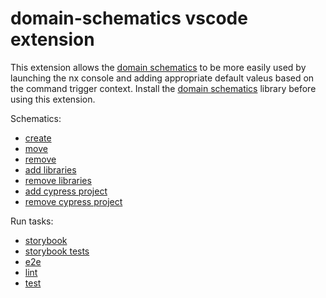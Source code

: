 # domain-schematics vscode extension

This extension allows the [domain schematics](https://github.com/srlee309/domain) to be more easily used by launching the nx console and adding appropriate default valeus based on the command trigger context. Install the [domain schematics](https://github.com/srlee309/domain) library before using this extension.

Schematics:
 - [create](readme/create.md)
 - [move](readme/move.md)
 - [remove](readme/remove.md)
 - [add libraries](readme/add-libraries.md)
 - [remove libraries](readme/remove-libraries.md)
 - [add cypress project](readme/add-cyporess-project.md)
 - [remove cypress project](readme/remove-cypress-project.md)

Run tasks:
 - [storybook](readme/storybook.md)
 - [storybook tests](readme/storybook-e2e.md)
 - [e2e](readme/e2e.md)
 - [lint](readme/lint.md)
 - [test](readme/test.md)